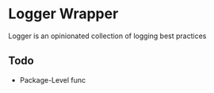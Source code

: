 # Logger Wrapper

Logger is an opinionated collection of logging best practices

## Todo

- Package-Level func
